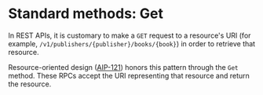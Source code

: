 # Standard methods: Get

In REST APIs, it is customary to make a `GET` request to a resource's URI (for
example, `/v1/publishers/{publisher}/books/{book}`) in order to retrieve that
resource.

Resource-oriented design ([AIP-121](/121)) honors this pattern through the
`Get` method. These RPCs accept the URI representing that resource and return
the resource.

